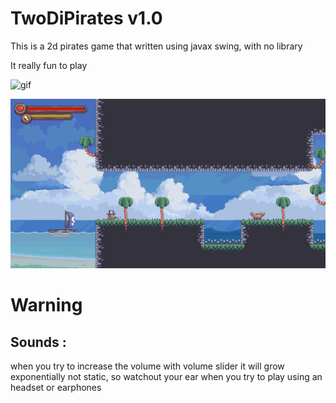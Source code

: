 # TwoDiPirates v1.0
This is a 2d pirates game that written using javax swing, with no library

It really fun to play 

![gif](https://github.com/alfaruqii/twoDiPirates/blob/main/pirateslvl4.gif)

![default](https://github.com/alfaruqii/twoDiPirates/blob/main/screenshot.png)

# Warning

## Sounds :

when you try to increase the volume with volume slider it will grow exponentially not static, so watchout your ear when you try to play using an headset or earphones
